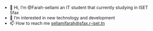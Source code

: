 - 👋 Hi, I’m @Farah-sellami an IT student that currently studying in ISET Sfax
- 👀 I’m interested in new technology and development
- 📫 How to reach me sellamifarah@sfax.r-iset.tn

<!---
Farah-sellami/Farah-sellami is a ✨ special ✨ repository because its `README.md` (this file) appears on your GitHub profile.
You can click the Preview link to take a look at your changes.
--->
